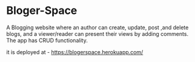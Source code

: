 # Bloger-Space

A Blogging website where an author can create, update, post ,and delete blogs, and a viewer/reader can present their views by adding comments.
The app has CRUD functionality.

it is deployed at -
https://blogerspace.herokuapp.com/
